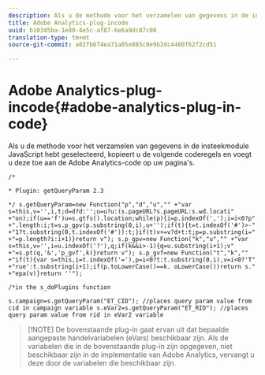 ```yaml
---
description: Als u de methode voor het verzamelen van gegevens in de insteekmodule JavaScript hebt geselecteerd, kopieert u de volgende coderegels en voegt u deze toe aan de Adobe Analytics-code op uw pagina's.
title: Adobe Analytics-plug-incode
uuid: b10345ba-1e80-4e5c-af87-6e6a9dc87c00
translation-type: tm+mt
source-git-commit: a02fb674ea71a05e085c8e9b2dc4460f62f2cd51

---
```



# Adobe Analytics-plug-incode{#adobe-analytics-plug-in-code}

Als u de methode voor het verzamelen van gegevens in de insteekmodule JavaScript hebt geselecteerd, kopieert u de volgende coderegels en voegt u deze toe aan de Adobe Analytics-code op uw pagina&#39;s.

`/*`

`* Plugin: getQueryParam 2.3`

`*/ s.getQueryParam=new Function("p","d","u","" +"var s=this,v='',i,t;d=d?d:'';u=u?u:(s.pageURL?s.pageURL:s.wd.locati" +"on);if(u=='f')u=s.gtfs().location;while(p){i=p.indexOf(',');i=i<0?p" +".length:i;t=s.p_gpv(p.substring(0,i),u+'');if(t){t=t.indexOf('#')>-" +"1?t.substring(0,t.indexOf('#')):t;}if(t)v+=v?d+t:t;p=p.substring(i=" +"=p.length?i:i+1)}return v"); s.p_gpv=new Function("k","u","" +"var s=this,v='',i=u.indexOf('?'),q;if(k&&i>-1){q=u.substring(i+1);v" +"=s.pt(q,'&','p_gvf',k)}return v"); s.p_gvf=new Function("t","k","" +"if(t){var s=this,i=t.indexOf('='),p=i<0?t:t.substring(0,i),v=i<0?'T" +"rue':t.substring(i+1);if(p.toLowerCase()==k. oLowerCase())return s." +"epa(v)}return ''");`

`/*in the s_doPlugins function`

`s.campaign=s.getQueryParam("ET_CID"); //places query param value from cid in campaign variable s.eVar2=s.getQueryParam("ET_RID"); //places query param value from rid in eVar2 variable`

> [!NOTE] De bovenstaande plug-in gaat ervan uit dat bepaalde aangepaste handelvariabelen (eVars) beschikbaar zijn. Als de variabelen die in de bovenstaande plug-in zijn opgegeven, niet beschikbaar zijn in de implementatie van Adobe Analytics, vervangt u deze door de variabelen die beschikbaar zijn.

